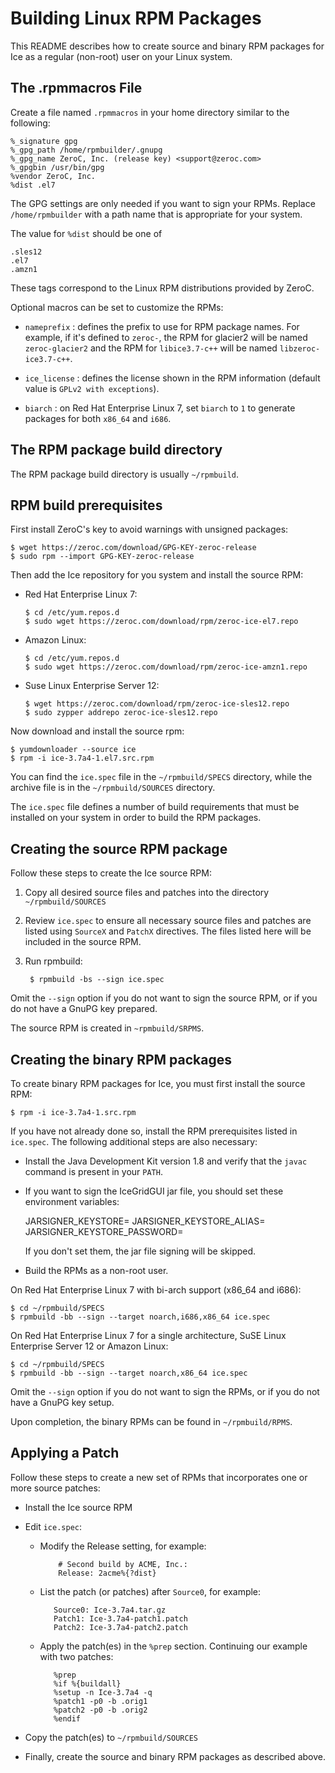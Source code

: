 # Building Linux RPM Packages

This README describes how to create source and binary RPM packages for Ice
as a regular (non-root) user on your Linux system.

## The .rpmmacros File

Create a file named `.rpmmacros` in your home directory similar to the following:

    %_signature gpg
    %_gpg_path /home/rpmbuilder/.gnupg
    %_gpg_name ZeroC, Inc. (release key) <support@zeroc.com>
    %_gpgbin /usr/bin/gpg
    %vendor ZeroC, Inc.
    %dist .el7

The GPG settings are only needed if you want to sign your RPMs. Replace
`/home/rpmbuilder` with a path name that is appropriate for your system.

The value for `%dist` should be one of

    .sles12
    .el7
    .amzn1

These tags correspond to the Linux RPM distributions provided by ZeroC.

Optional macros can be set to customize the RPMs:

* `nameprefix` : defines the prefix to use for RPM package names. For example,
if it's defined to `zeroc-`, the RPM for glacier2 will be named `zeroc-glacier2`
and the RPM for `libice3.7-c++` will be named `libzeroc-ice3.7-c++`.

* `ice_license` : defines the license shown in the RPM information (default
value is `GPLv2 with exceptions`).

* `biarch` : on Red Hat Enterprise Linux 7, set `biarch` to `1` to generate packages for both `x86_64` and `i686`.

## The RPM package build directory

The RPM package build directory is usually `~/rpmbuild`.

## RPM build prerequisites

First install ZeroC's key to avoid warnings with unsigned packages:

    $ wget https://zeroc.com/download/GPG-KEY-zeroc-release
    $ sudo rpm --import GPG-KEY-zeroc-release

Then add the Ice repository for you system and install the source RPM:

* Red Hat Enterprise Linux 7:

    ```
    $ cd /etc/yum.repos.d
    $ sudo wget https://zeroc.com/download/rpm/zeroc-ice-el7.repo
    ```

* Amazon Linux:

    ```
    $ cd /etc/yum.repos.d
    $ sudo wget https://zeroc.com/download/rpm/zeroc-ice-amzn1.repo
    ```

* Suse Linux Enterprise Server 12:

    ```
    $ wget https://zeroc.com/download/rpm/zeroc-ice-sles12.repo
    $ sudo zypper addrepo zeroc-ice-sles12.repo
    ```

Now download and install the source rpm:

    $ yumdownloader --source ice
    $ rpm -i ice-3.7a4-1.el7.src.rpm

You can find the `ice.spec` file in the `~/rpmbuild/SPECS` directory, while the archive
file is in the `~/rpmbuild/SOURCES` directory.

The `ice.spec` file defines a number of build requirements that must be installed on
your system in order to build the RPM packages.

## Creating the source RPM package

Follow these steps to create the Ice source RPM:

1. Copy all desired source files and patches into the directory `~/rpmbuild/SOURCES`

2. Review `ice.spec` to ensure all necessary source files and patches are listed
   using `SourceX` and `PatchX` directives. The files listed here will be included
   in the source RPM.

3. Run rpmbuild:

        $ rpmbuild -bs --sign ice.spec

Omit the `--sign` option if you do not want to sign the source RPM, or if you do
not have a GnuPG key prepared.

The source RPM is created in `~rpmbuild/SRPMS`.

## Creating the binary RPM packages

To create binary RPM packages for Ice, you must first install the source RPM:

    $ rpm -i ice-3.7a4-1.src.rpm

If you have not already done so, install the RPM prerequisites listed in `ice.spec`. 
The following additional steps are also necessary:

- Install the Java Development Kit version 1.8 and verify that the `javac `command
is present in your `PATH`.

- If you want to sign the IceGridGUI jar file, you should set
these environment variables:

   JARSIGNER_KEYSTORE=<path to the keystore file with the certificate>
   JARSIGNER_KEYSTORE_ALIAS=<alias of the certificate>
   JARSIGNER_KEYSTORE_PASSWORD=<keystore file password>

   If you don't set them, the jar file signing will be skipped.

- Build the RPMs as a non-root user.

On Red Hat Enterprise Linux 7 with bi-arch support (x86_64 and i686):

    $ cd ~/rpmbuild/SPECS
    $ rpmbuild -bb --sign --target noarch,i686,x86_64 ice.spec

On Red Hat Enterprise Linux 7 for a single architecture, SuSE Linux Enterprise Server 12 or Amazon Linux:

    $ cd ~/rpmbuild/SPECS
    $ rpmbuild -bb --sign --target noarch,x86_64 ice.spec

Omit the `--sign` option if you do not want to sign the RPMs, or if you do not
have a GnuPG key setup.

Upon completion, the binary RPMs can be found in `~/rpmbuild/RPMS`.

## Applying a Patch

Follow these steps to create a new set of RPMs that incorporates one or more
source patches:

- Install the Ice source RPM
- Edit `ice.spec`:
   - Modify the Release setting, for example:

             # Second build by ACME, Inc.:
             Release: 2acme%{?dist}

    - List the patch (or patches) after ``Source0``, for example:

             Source0: Ice-3.7a4.tar.gz
             Patch1: Ice-3.7a4-patch1.patch
             Patch2: Ice-3.7a4-patch2.patch

    - Apply the patch(es) in the `%prep` section. Continuing our example with
      two patches:

             %prep
             %if %{buildall}
             %setup -n Ice-3.7a4 -q
             %patch1 -p0 -b .orig1
             %patch2 -p0 -b .orig2
             %endif

- Copy the patch(es) to `~/rpmbuild/SOURCES`

- Finally, create the source and binary RPM packages as described above.
